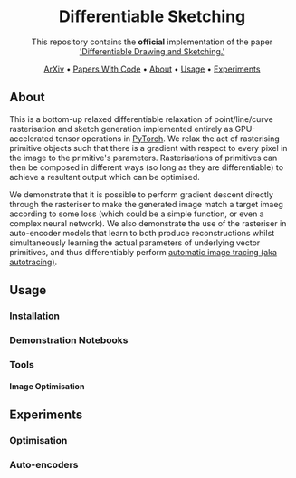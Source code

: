 <div align="center">
  
# Differentiable Sketching

This repository contains the __official__ implementation of the paper ['Differentiable Drawing and Sketching.'](https://arxiv.org/abs/XXX)


<p align="center">
  <a href="https://arxiv.org/abs/XXX">ArXiv</a> •
  <a href="https://paperswithcode.com/paper/differentiable-drawing-and-sketching">Papers With Code</a> •
  <a href="#about">About</a> •
  <a href="#usage">Usage</a> •
  <a href="#experiments">Experiments</a> 
</p>

<!-- <a href="https://colab.research.google.com/github/ecs-vlc/fmix/blob/master/notebooks/example_masks.ipynb">
<img src="http://www.pytorchbearer.org/assets/img/colab_logo.png" height="28">

Dive in with our example notebook in Colab!
 -->  
</a>

</div>

## About

This is a bottom-up relaxed differentiable relaxation of point/line/curve rasterisation and sketch generation implemented entirely as GPU-accelerated tensor operations in [PyTorch](http://pytorch.org). We relax the act of rasterising primitive objects such that there is a gradient with respect to every pixel in the image to the primitive's parameters. Rasterisations of primitives can then be composed in different ways (so long as they are differentiable) to achieve a resultant output which can be optimised. 

We demonstrate that it is possible to perform gradient descent directly through the rasteriser to make the generated image match a target imaeg according to some loss (which could be a simple function, or even a complex neural network). We also demonstrate the use of the rasteriser in auto-encoder models that learn to both produce reconstructions whilst simultaneously learning the actual parameters of underlying vector primitives, and thus differentiably perform [automatic image tracing (aka autotracing)](https://en.wikipedia.org/wiki/Image_tracing).

## Usage

### Installation

### Demonstration Notebooks

### Tools

#### Image Optimisation

## Experiments

### Optimisation

### Auto-encoders




